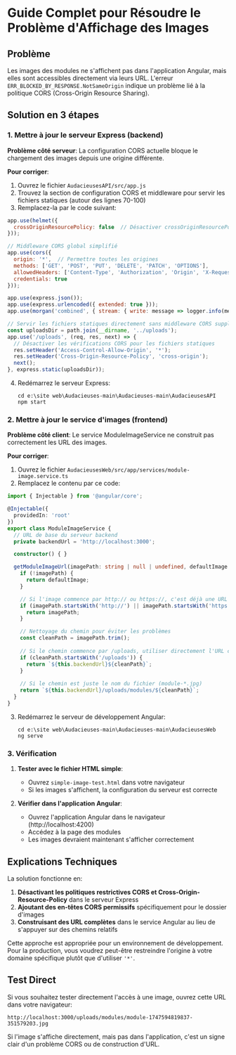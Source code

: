 # Guide Complet pour Résoudre le Problème d'Affichage des Images

## Problème
Les images des modules ne s'affichent pas dans l'application Angular, mais elles sont accessibles directement via leurs URL. L'erreur `ERR_BLOCKED_BY_RESPONSE.NotSameOrigin` indique un problème lié à la politique CORS (Cross-Origin Resource Sharing).

## Solution en 3 étapes

### 1. Mettre à jour le serveur Express (backend)

**Problème côté serveur**: La configuration CORS actuelle bloque le chargement des images depuis une origine différente.

**Pour corriger**:

1. Ouvrez le fichier `AudacieusesAPI/src/app.js`
2. Trouvez la section de configuration CORS et middleware pour servir les fichiers statiques (autour des lignes 70-100)
3. Remplacez-la par le code suivant:

```javascript
app.use(helmet({ 
  crossOriginResourcePolicy: false  // Désactiver crossOriginResourcePolicy pour permettre aux images d'être chargées
}));

// Middleware CORS global simplifié
app.use(cors({
  origin: '*',  // Permettre toutes les origines
  methods: ['GET', 'POST', 'PUT', 'DELETE', 'PATCH', 'OPTIONS'],
  allowedHeaders: ['Content-Type', 'Authorization', 'Origin', 'X-Requested-With', 'Accept'],
  credentials: true
}));

app.use(express.json());
app.use(express.urlencoded({ extended: true }));
app.use(morgan('combined', { stream: { write: message => logger.info(message.trim()) } }));

// Servir les fichiers statiques directement sans middleware CORS supplémentaire
const uploadsDir = path.join(__dirname, '../uploads');
app.use('/uploads', (req, res, next) => {
  // Désactiver les vérifications CORS pour les fichiers statiques
  res.setHeader('Access-Control-Allow-Origin', '*');
  res.setHeader('Cross-Origin-Resource-Policy', 'cross-origin');
  next();
}, express.static(uploadsDir));
```

4. Redémarrez le serveur Express:
   ```
   cd e:\site web\Audacieuses-main\Audacieuses-main\AudacieusesAPI
   npm start
   ```

### 2. Mettre à jour le service d'images (frontend)

**Problème côté client**: Le service ModuleImageService ne construit pas correctement les URL des images.

**Pour corriger**:

1. Ouvrez le fichier `AudacieusesWeb/src/app/services/module-image.service.ts`
2. Remplacez le contenu par ce code:

```typescript
import { Injectable } from '@angular/core';

@Injectable({
  providedIn: 'root'
})
export class ModuleImageService {
  // URL de base du serveur backend
  private backendUrl = 'http://localhost:3000';

  constructor() { }

  getModuleImageUrl(imagePath: string | null | undefined, defaultImage: string = '/assets/images/module-default.jpg'): string {
    if (!imagePath) {
      return defaultImage;
    }

    // Si l'image commence par http:// ou https://, c'est déjà une URL complète
    if (imagePath.startsWith('http://') || imagePath.startsWith('https://')) {
      return imagePath;
    }

    // Nettoyage du chemin pour éviter les problèmes
    const cleanPath = imagePath.trim();
    
    // Si le chemin commence par /uploads, utiliser directement l'URL complète
    if (cleanPath.startsWith('/uploads')) {
      return `${this.backendUrl}${cleanPath}`;
    }
    
    // Si le chemin est juste le nom du fichier (module-*.jpg)
    return `${this.backendUrl}/uploads/modules/${cleanPath}`;
  }
}
```

3. Redémarrez le serveur de développement Angular:
   ```
   cd e:\site web\Audacieuses-main\Audacieuses-main\AudacieusesWeb
   ng serve
   ```

### 3. Vérification

1. **Tester avec le fichier HTML simple**:
   - Ouvrez `simple-image-test.html` dans votre navigateur
   - Si les images s'affichent, la configuration du serveur est correcte

2. **Vérifier dans l'application Angular**:
   - Ouvrez l'application Angular dans le navigateur (http://localhost:4200)
   - Accédez à la page des modules
   - Les images devraient maintenant s'afficher correctement

## Explications Techniques

La solution fonctionne en:

1. **Désactivant les politiques restrictives CORS et Cross-Origin-Resource-Policy** dans le serveur Express
2. **Ajoutant des en-têtes CORS permissifs** spécifiquement pour le dossier d'images
3. **Construisant des URL complètes** dans le service Angular au lieu de s'appuyer sur des chemins relatifs

Cette approche est appropriée pour un environnement de développement. Pour la production, vous voudrez peut-être restreindre l'origine à votre domaine spécifique plutôt que d'utiliser `'*'`.

## Test Direct

Si vous souhaitez tester directement l'accès à une image, ouvrez cette URL dans votre navigateur:
```
http://localhost:3000/uploads/modules/module-1747594819837-351579203.jpg
```

Si l'image s'affiche directement, mais pas dans l'application, c'est un signe clair d'un problème CORS ou de construction d'URL.
